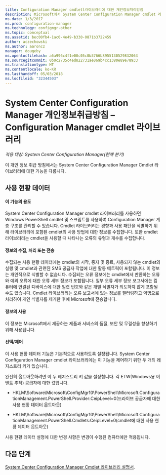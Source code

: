 ```yaml
---
title: Configuration Manager cmdletl라이브러리에 대한 개인정보처리방침
description: Microsoft에서 System Center Configuration Manager cmdlet 라이브러리와 관련된 데이터를 수집하고 사용하는 방법을 알아봅니다.
ms.date: 1/3/2017
ms.prod: configuration-manager
ms.technology: configmgr-other
ms.topic: conceptual
ms.assetid: bec00fb4-1ac0-4e49-b330-0871b3722459
author: aczechowski
ms.author: aaroncz
manager: dougeby
ms.openlocfilehash: a6a996c4f1e00c05c0b3766b8955130529832063
ms.sourcegitcommit: 0b0c2735c4ed822731ae069b4cc1380e89e78933
ms.translationtype: HT
ms.contentlocale: ko-KR
ms.lasthandoff: 05/03/2018
ms.locfileid: "32344503"
---
```

# <a name="system-center-configuration-manager-privacy-statement---configuration-manager-cmdlet-library"></a>System Center Configuration Manager 개인정보취급방침 – Configuration Manager cmdlet 라이브러리

*적용 대상: System Center Configuration Manager(현재 분기)*

이 개인 정보 취급 방침에서는 System Center Configuration Manager Cmdlet 라이브러리에 대한 기능을 다룹니다.  

## <a name="usage-data"></a>사용 현황 데이터  

#### <a name="what-this-feature-does"></a>이 기능의 용도   

System Center Configuration Manager cmdlet 라이브러리를 사용하면 Windows PowerShell cmdlet 및 스크립트를 사용하여 Configuration Manager 계층 구조를 관리할 수 있습니다. Cmdlet 라이브러리는 경향과 사용 패턴을 식별하기 위해 라이브러리에 포함된 cmdlet의 사용 방법에 대한 정보를 수집합니다. 또한 cmdlet 라이브러리는 cmdlet을 사용할 때 나타나는 오류의 유형과 개수를 수집합니다.  

#### <a name="information-collected-processed-or-transmitted"></a>정보의 수집, 처리 또는 전송
   
수집되는 사용 현황 데이터에는 cmdlet의 시작, 중지 및 종료, 사용되지 않는 cmdlet의 실행 및 cmdlet과 관련된 SMS 공급자 작업에 대한 활동 메트릭이 포함됩니다. 이 정보는 개인적으로 식별할 수 없습니다. 수집되는 오류 정보에는 cmdlet에서 반환하는 오류와 예외 오류에 대한 오류 세부 정보가 포함됩니다. 일부 오류 세부 정보 보고서에는 컴퓨터에 연결된 디바이스에 대한 일련 번호와 같은 개별 식별자가 의도하지 않게 포함될 수도 있습니다. Cmdlet 라이브러리는 오류 보고서에 있는 정보를 필터링하고 익명으로 처리하여 개인 식별자를 제거한 후에 Microsoft에 전송합니다.  

#### <a name="use-of-information"></a>정보의 사용
   
이 정보는 Microsoft에서 제공하는 제품과 서비스의 품질, 보안 및 무결성을 향상하기 위해 사용됩니다.  

#### <a name="choicecontrol"></a>선택/제어   

이 사용 현황 데이터 기능은 기본적으로 사용하도록 설정됩니다. System Center Configuration Manager cmdlet 라이브러리에는 이 기능을 제어하기 위한 두 개의 레지스트리 키가 있습니다.  

 완전히 옵트아웃하려면 이 두 레지스트리 키 값을 설정합니다. 각 ETW(Windows용 이벤트 추적) 공급자에 대한 값입니다.  

-   HKLM\Software\Microsoft\ConfigMgr10\PowerShell\Microsoft.ConfigurationManagement.PowerShell.Provider:CeipLevel=0(드라이브 공급자에 대한 사용 현황 데이터 옵트아웃)  

-   HKLM\Software\Microsoft\ConfigMgr10\PowerShell\Microsoft.ConfigurationManagement.PowerShell.Cmdlets:CeipLevel=0(cmdlet에 대한 사용 현황 데이터 옵트아웃)  

 사용 현황 데이터 설정에 대한 변경 사항은 변경이 수행된 컴퓨터에만 적용됩니다.  


## <a name="next-steps"></a>다음 단계

[System Center Configuration Manager Cmdlet 라이브러리 설명서](https://docs.microsoft.com/powershell/sccm/configurationmanager/).   
